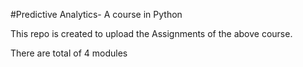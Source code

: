 #Predictive Analytics- A course in Python

This repo is created to upload the Assignments of the above course.

There are total of 4 modules
